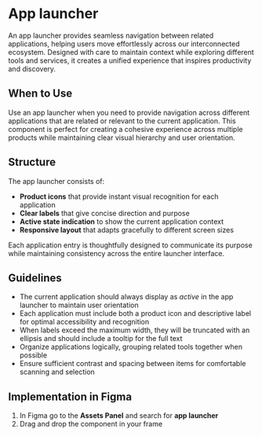 # App launcher

An app launcher provides seamless navigation between related applications, helping users move effortlessly across our interconnected ecosystem. Designed with care to maintain context while exploring different tools and services, it creates a unified experience that inspires productivity and discovery.

## When to Use

Use an app launcher when you need to provide navigation across different applications that are related or relevant to the current application. This component is perfect for creating a cohesive experience across multiple products while maintaining clear visual hierarchy and user orientation.

## Structure

The app launcher consists of:

- **Product icons** that provide instant visual recognition for each application
- **Clear labels** that give concise direction and purpose
- **Active state indication** to show the current application context
- **Responsive layout** that adapts gracefully to different screen sizes

Each application entry is thoughtfully designed to communicate its purpose while maintaining consistency across the entire launcher interface.

## Guidelines

- The current application should always display as _active_ in the app launcher to maintain user orientation
- Each application must include both a product icon and descriptive label for optimal accessibility and recognition
- When labels exceed the maximum width, they will be truncated with an ellipsis and should include a tooltip for the full text
- Organize applications logically, grouping related tools together when possible
- Ensure sufficient contrast and spacing between items for comfortable scanning and selection

## Implementation in Figma

1. In Figma go to the **Assets Panel** and search for **app launcher**
2. Drag and drop the component in your frame
